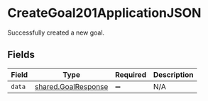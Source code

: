 # CreateGoal201ApplicationJSON

Successfully created a new goal.


## Fields

| Field                                                      | Type                                                       | Required                                                   | Description                                                |
| ---------------------------------------------------------- | ---------------------------------------------------------- | ---------------------------------------------------------- | ---------------------------------------------------------- |
| `data`                                                     | [shared.GoalResponse](../../models/shared/goalresponse.md) | :heavy_minus_sign:                                         | N/A                                                        |